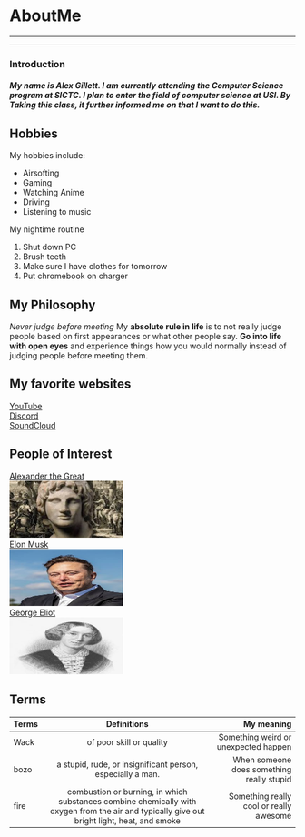 # AboutMe
---
---
### Introduction
##### My name is Alex Gillett. I am currently attending the Computer Science program at SICTC. I plan to enter the field of computer science at USI. By Taking this class, it further informed me on that I want to do this.
[1]:https://en.wikipedia.org/wiki/Alexander_the_Great
[2]:https://en.wikipedia.org/wiki/Elon_Musk
[3]:https://en.wikipedia.org/wiki/George_Eliot
Hobbies
-
My hobbies include:
- Airsofting
- Gaming
- Watching Anime
- Driving
- Listening to music<br>

My nightime routine
1. Shut down PC
2. Brush teeth
3. Make sure I have clothes for tomorrow
4. Put chromebook on charger
## My Philosophy
*Never judge before meeting*
My **absolute rule in life** is to not really judge people based on first appearances or what other people say. **Go into life with open eyes** and experience things how you would normally instead of judging people before meeting them.
## My favorite websites
[YouTube](https://www.youtube.com)<br>
[Discord](https://discord.com)<br>
[SoundCloud](https://soundcloud.com/)
## People of Interest
[Alexander the Great][1]<br>
<kbd>
<img src="https://github.com/PengoWengo/AboutMe/blob/main/img/alexander.jpg" height="100px" width="200px">
 </kbd><br>
[Elon Musk][2]<br>
<kbd>
<img src=https://github.com/PengoWengo/AboutMe/blob/main/img/elon.jpg height="100px" width="200px">
 </kbd><br>
[George Eliot][3]<br>
<kbd>
<img src="https://github.com/PengoWengo/AboutMe/blob/main/img/george.jpg" height="100px" width="200px">
 </kbd> <br>
 ## Terms
|Terms| Definitions | My meaning |
|:-| :----: | ---: |
|Wack| of poor skill or quality | Something weird or unexpected happen |
|bozo| a stupid, rude, or insignificant person, especially a man. | When someone does something really stupid |
|fire|combustion or burning, in which substances combine chemically with oxygen from the air and typically give out bright light, heat, and smoke | Something really cool or really awesome|
